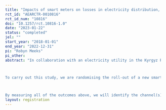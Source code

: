 ```yaml
---
title: "Impacts of smart meters on losses in electricity distribution, electricity reliability, and household investments in energy efficiency"
rct_id: "AEARCTR-0010816"
rct_id_num: "10816"
doi: "10.1257/rct.10816-1.0"
date: "2023-01-22"
status: "completed"
jel: ""
start_year: "2018-01-01"
end_year: "2022-12-31"
pi: "Robyn Meeks"
pi_other:
abstract: "In collaboration with an electricity utility in the Kyrgyz Republic, we are implementing a randomised study on the impacts of and benefits from smart meter installation amongst residential consumers.  Specifically, we are measuring the impacts of household smart meters on electricity utility bill collection, distribution losses (technical and non-technical), and quality of electricity services (power outages and voltage spikes). Most of the existing research on smart meter technologies has focused on their role in implementing time-of-use (and other forms of dynamic) pricing and specifically focused on developed countries.

To carry out this study, we are randomising the roll-out of a new smart meter technology at households in Kyrgyzstan starting in December 2016. By also installing smart meters at neighbourhood transformers, we will measure electricity losses as the differences between the transformer-level measurements of consumption and the aggregated household-level measurements of consumption. In addition, we will conduct household surveys to measure both the short-run and long-run household response to smart meters on outcomes such as electricity consumption, energy efficiency investments, appliance and other asset ownership, and small business activity, amongst others.

By measuring all of the outcomes above, we will identify the channel(s) through which smart meters impact household behaviours (for example, through improved reliability or increased enforcement of bill payment). Utilising data on changes in electricity service reliability and household asset purchases in a discrete-continuous choice model, we can estimate the demand for improvements in electricity reliability."
layout: registration
---
```


